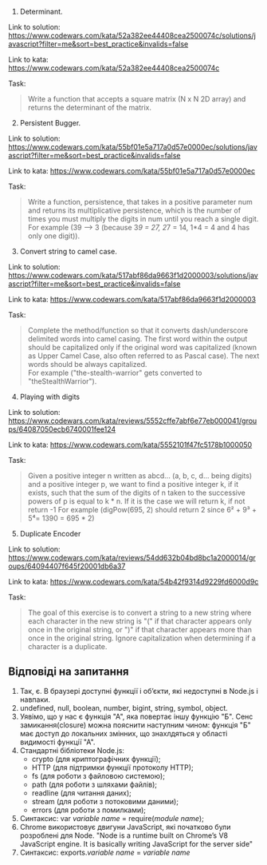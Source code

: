 1. Determinant.

Link to solution: https://www.codewars.com/kata/52a382ee44408cea2500074c/solutions/javascript?filter=me&sort=best_practice&invalids=false

Link to kata: https://www.codewars.com/kata/52a382ee44408cea2500074c

Task:
> Write a function that accepts a square matrix (N x N 2D array) and returns the determinant of the matrix.

2. Persistent Bugger.

Link to solution: https://www.codewars.com/kata/55bf01e5a717a0d57e0000ec/solutions/javascript?filter=me&sort=best_practice&invalids=false

Link to kata: https://www.codewars.com/kata/55bf01e5a717a0d57e0000ec

Task:
> Write a function, persistence, that takes in a positive parameter num and returns its multiplicative persistence, which is the number of times you must multiply the digits in num until you reach a single digit.</br>
> For example (39 --> 3 (because 3*9 = 27, 2*7 = 14, 1*4 = 4 and 4 has only one digit)).

3. Convert string to camel case.

Link to solution: https://www.codewars.com/kata/517abf86da9663f1d2000003/solutions/javascript?filter=me&sort=best_practice&invalids=false

Link to kata: https://www.codewars.com/kata/517abf86da9663f1d2000003

Task:
> Complete the method/function so that it converts dash/underscore delimited words into camel casing. The first word within the output should be capitalized only if the original word was capitalized (known as Upper Camel Case, also often referred to as Pascal case). The next words should be always capitalized.</br>
> For example ("the-stealth-warrior" gets converted to "theStealthWarrior").

4. Playing with digits

Link to solution: https://www.codewars.com/kata/reviews/5552cffe7abf6e77eb000041/groups/64087050ecb6740001fee124

Link to kata: https://www.codewars.com/kata/5552101f47fc5178b1000050

Task:
> Given a positive integer n written as abcd... (a, b, c, d... being digits) and a positive integer p, we want to find a positive integer k, if it exists, such that the sum of the digits of n taken to the successive powers of p is equal to k * n. If it is the case we will return k, if not return -1
> For example (digPow(695, 2) should return 2 since 6² + 9³ + 5⁴= 1390 = 695 * 2)

5. Duplicate Encoder

Link to solution: https://www.codewars.com/kata/reviews/54dd632b04bd8bc1a2000014/groups/64094407f645f20001db6a37

Link to kata: https://www.codewars.com/kata/54b42f9314d9229fd6000d9c

Task:
> The goal of this exercise is to convert a string to a new string where each character in the new string is "(" if that character appears only once in the original string, or ")" if that character appears more than once in the original string. Ignore capitalization when determining if a character is a duplicate.

## Відповіді на запитання
1. Так, є. В браузері доступні функції і обʼєкти, які недоступні в Node.js і навпаки.
2. undefined, null, boolean, number, bigint, string, symbol, object.
3. Уявімо, що у нас є функція "А", яка повертає іншу функцію "Б". Сенс замикання(closure) можна пояснити наступним чином: функція "Б" має доступ до локальних змінних, що знахлдяться у області видимості функції "А".
4. Стандартні бібліотеки Node.js:
    * crypto (для криптографічних функції);
    * HTTP (для підтримки функції протоколу HTTP);
    * fs (для роботи з файловою системою);
    * path (для роботи з шляхами файлів);
    * readline (для читання даних);
    * stream (для роботи з потоковими даними);
    * errors (для роботи з помилками);
5. Синтаксис: var *variable name* = require(*module name*);
6. Chrome використовує двигуни JavaScript, які початково були розроблені для Node. "Node is a runtime built on Chrome’s V8 JavaScript engine. It is basically writing JavaScript for the server side"
7. Синтаксис: exports.*variable name* = *variable name*
